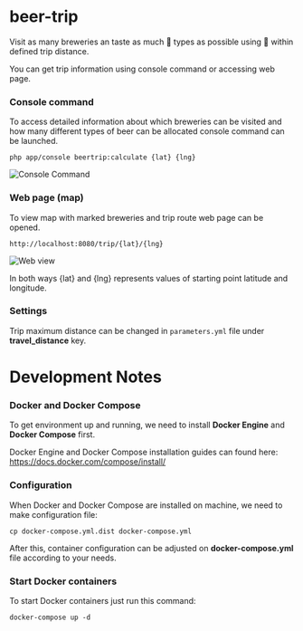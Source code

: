 # beer-trip
Visit as many breweries an taste as much :beer: types as possible using 
:helicopter: within defined trip distance.

You can get trip information using console command or accessing web page.

### Console command

To access detailed information about which breweries can be visited and how many 
different types of beer can be allocated console command can be launched.

```
php app/console beertrip:calculate {lat} {lng}
```

![Console Command](http://kavaliauskas.net/github/beer-trip-console.jpg "Console Command")

### Web page (map)

To view map with marked breweries and trip route web page can be opened.

```
http://localhost:8080/trip/{lat}/{lng}
```

![Web view](http://kavaliauskas.net/github/beer-trip-map.jpg "Web view")

In both ways {lat} and {lng} represents values of starting point latitude and longitude.

### Settings

Trip maximum distance can be changed in `parameters.yml` file under **travel_distance** key.

# Development Notes

### Docker and Docker Compose

To get environment up and running, we need to install **Docker Engine** and **Docker Compose** first.

Docker Engine and Docker Compose installation guides can found here: https://docs.docker.com/compose/install/

### Configuration

When Docker and Docker Compose are installed on machine, we need to make configuration file:

```
cp docker-compose.yml.dist docker-compose.yml
```

After this, container configuration can be adjusted on **docker-compose.yml** file according to your needs.

### Start Docker containers

To start Docker containers just run this command:

```
docker-compose up -d
```
